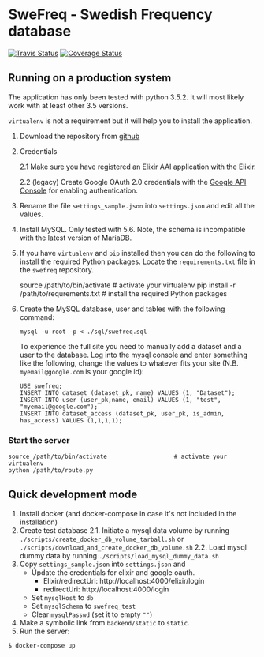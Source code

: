 SweFreq - Swedish Frequency database
====================================
[![Travis Status][travis-badge]][travis-link]
[![Coverage Status][coveralls-badge]][coveralls-link]


Running on a production system
------------------------------

The application has only been tested with python 3.5.2. It will most likely work with at least other 3.5 versions.

`virtualenv` is not a requirement but it will help you to install the application.

1. Download the repository from [github](https://github.com/NBISweden/swefreq)

2. Credentials

   2.1 Make sure you have registered an Elixir AAI application with the Elixir.

   2.2 (legacy) Create Google OAuth 2.0 credentials with the [Google API
   Console](https://console.developers.google.com/) for enabling
   authentication.

3. Rename the file `settings_sample.json` into `settings.json` and edit all
   the values.

4. Install MySQL. Only tested with 5.6. Note, the schema is incompatible with the
   latest version of MariaDB.

5. If you have `virtualenv` and `pip` installed then you can do the following
   to install the required Python packages. Locate the `requirements.txt` file
   in the `swefreq` repository.

    source /path/to/bin/activate             # activate your virtualenv
    pip install -r /path/to/requrements.txt  # install the required Python packages

6. Create the MySQL database, user and tables with the following command:

       mysql -u root -p < ./sql/swefreq.sql

   To experience the full site you need to manually add a dataset and a user
   to the database. Log into the mysql console and enter something like the
   following, change the values to whatever fits your site (N.B.
   `myemail@google.com` is your google id):

       USE swefreq;
       INSERT INTO dataset (dataset_pk, name) VALUES (1, "Dataset");
       INSERT INTO user (user_pk,name, email) VALUES (1, "test", "myemail@google.com");
       INSERT INTO dataset_access (dataset_pk, user_pk, is_admin, has_access) VALUES (1,1,1,1);


### Start the server

    source /path/to/bin/activate                   # activate your virtualenv
    python /path/to/route.py


Quick development mode
----------------------

1. Install docker (and docker-compose in case it's not included in the installation)
2. Create test database
  2.1. Initiate a mysql data volume by running `./scripts/create_docker_db_volume_tarball.sh` or
  `./scripts/download_and_create_docker_db_volume.sh`
  2.2. Load mysql dummy data by running `./scripts/load_mysql_dummy_data.sh`
3. Copy `settings_sample.json` into `settings.json` and
    - Update the credentials for elixir and google oauth.
        - Elixir/redirectUri: http://localhost:4000/elixir/login
        - redirectUri: http://localhost:4000/login
    - Set `mysqlHost` to `db`
    - Set `mysqlSchema` to `swefreq_test`
    - Clear `mysqlPasswd` (set it to empty `""`)
4. Make a symbolic link from `backend/static` to `static`.
5. Run the server:
```bash
$ docker-compose up
```

[travis-badge]: https://travis-ci.org/NBISweden/swefreq.svg?branch=develop
[travis-link]: https://travis-ci.org/NBISweden/swefreq
[coveralls-badge]: https://coveralls.io/repos/github/NBISweden/swefreq/badge.svg?branch=develop
[coveralls-link]: https://coveralls.io/github/NBISweden/swefreq?branch=develop
